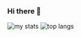 ### Hi there 👋

<img alt="my stats" src="https://github-readme-stats.vercel.app/api?username=vanderoo&show_icons=true&theme=transparent" >
<img alt="top langs" src="https://github-readme-stats.vercel.app/api/top-langs/?username=vanderoo&layout=compact" >

<!--
**vanderoo/vanderoo** is a ✨ _special_ ✨ repository because its `README.md` (this file) appears on your GitHub profile.

Here are some ideas to get you started:

- 🔭 I’m currently working on ...
- 🌱 I’m currently learning ...
- 👯 I’m looking to collaborate on ...
- 🤔 I’m looking for help with ...
- 💬 Ask me about ...
- 📫 How to reach me: ...
- 😄 Pronouns: ...
- ⚡ Fun fact: ...
-->
